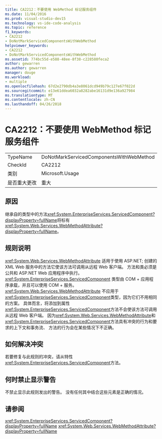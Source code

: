 ```yaml
---
title: CA2212：不要使用 WebMethod 标记服务组件
ms.date: 11/04/2016
ms.prod: visual-studio-dev15
ms.technology: vs-ide-code-analysis
ms.topic: reference
f1_keywords:
- CA2212
- DoNotMarkServicedComponentsWithWebMethod
helpviewer_keywords:
- CA2212
- DoNotMarkServicedComponentsWithWebMethod
ms.assetid: 774bc55d-e588-48ee-8f38-c228580feca2
author: gewarren
ms.author: gewarren
manager: douge
ms.workload:
- multiple
ms.openlocfilehash: 67d2e2790db4a3e8061dcd949b79c127e67f022d
ms.sourcegitcommit: e13e61ddea6032a8282abe16131d9e136a927984
ms.translationtype: MT
ms.contentlocale: zh-CN
ms.lasthandoff: 04/26/2018
---
```

# <a name="ca2212-do-not-mark-serviced-components-with-webmethod"></a>CA2212：不要使用 WebMethod 标记服务组件
|||
|-|-|
|TypeName|DoNotMarkServicedComponentsWithWebMethod|
|CheckId|CA2212|
|类别|Microsoft.Usage|
|是否重大更改|重大|

## <a name="cause"></a>原因
 继承自的类型中的方法<xref:System.EnterpriseServices.ServicedComponent?displayProperty=fullName>将标有<xref:System.Web.Services.WebMethodAttribute?displayProperty=fullName>。

## <a name="rule-description"></a>规则说明
 <xref:System.Web.Services.WebMethodAttribute> 适用于使用 ASP.NET; 创建的 XML Web 服务中的方法它使该方法可调用从远程 Web 客户端。 方法和类必须是公共和 ASP.NET Web 应用程序中执行。 <xref:System.EnterpriseServices.ServicedComponent> 类型由 COM + 应用程序承载，并且可以使用 COM + 服务。 <xref:System.Web.Services.WebMethodAttribute> 不应用于<xref:System.EnterpriseServices.ServicedComponent>类型，因为它们不用相同的方案。 具体而言，将添加到属性<xref:System.EnterpriseServices.ServicedComponent>方法不会使该方法可调用从远程 Web 客户端。 因为<xref:System.Web.Services.WebMethodAttribute>和<xref:System.EnterpriseServices.ServicedComponent>方法具有冲突的行为和要求的上下文和事务流、 方法的行为会在某些情况下不正确。

## <a name="how-to-fix-violations"></a>如何解决冲突
 若要修复与此规则的冲突，请从特性<xref:System.EnterpriseServices.ServicedComponent>方法。

## <a name="when-to-suppress-warnings"></a>何时禁止显示警告
 不禁止显示此规则发出的警告。 没有任何其中结合这些元素是正确的情况。

## <a name="see-also"></a>请参阅
 <xref:System.EnterpriseServices.ServicedComponent?displayProperty=fullName> <xref:System.Web.Services.WebMethodAttribute?displayProperty=fullName>